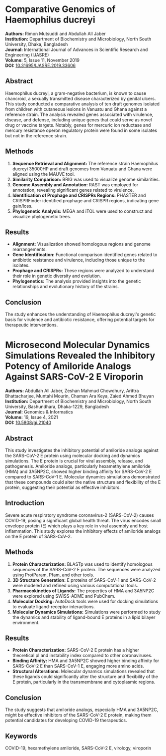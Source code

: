 # Comparative Genomics of Haemophilus ducreyi

**Authors:** Rimon Mutsuddi and Abdullah All Jaber  
**Institution:** Department of Biochemistry and Microbiology, North South University, Dhaka, Bangladesh  
**Journal:** International Journal of Advances in Scientific Research and Engineering (IJASRE)  
**Volume:** 5, Issue 11, November 2019  
**DOI:** [10.31695/IJASRE.2019.33606](http://doi.org/10.31695/IJASRE.2019.33606)

## Abstract
Haemophilus ducreyi, a gram-negative bacterium, is known to cause chancroid, a sexually transmitted disease characterized by genital ulcers. This study conducted a comparative analysis of ten draft genomes isolated from children with cutaneous lesions in Vanuatu and Ghana against a reference strain. The analysis revealed genes associated with virulence, disease, and defense, including unique genes that could serve as novel drug or vaccine targets. Notably, genes for mercuric ion reductase and mercury resistance operon regulatory protein were found in some isolates but not in the reference strain.

## Methods
1. **Sequence Retrieval and Alignment:** The reference strain Haemophilus ducreyi 35000HP and draft genomes from Vanuatu and Ghana were aligned using the MAUVE tool.
2. **Similarity Comparison:** BRIG was used to visualize genome similarities.
3. **Genome Assembly and Annotation:** RAST was employed for annotation, revealing significant genes related to virulence.
4. **Identification of Prophage and CRISPRs Regions:** PHASTER and CRISPRFinder identified prophage and CRISPR regions, indicating gene gain/loss.
5. **Phylogenetic Analysis:** MEGA and iTOL were used to construct and visualize phylogenetic trees.

## Results
- **Alignment:** Visualization showed homologous regions and genome rearrangements.
- **Gene Identification:** Functional comparison identified genes related to antibiotic resistance and virulence, including those unique to the isolates.
- **Prophage and CRISPRs:** These regions were analyzed to understand their role in genetic diversity and evolution.
- **Phylogenetics:** The analysis provided insights into the genetic relationships and evolutionary history of the strains.

## Conclusion
The study enhances the understanding of Haemophilus ducreyi's genetic basis for virulence and antibiotic resistance, offering potential targets for therapeutic interventions.

# Microsecond Molecular Dynamics Simulations Revealed the Inhibitory Potency of Amiloride Analogs Against SARS-CoV-2 E Viroporin

**Authors:** Abdullah All Jaber, Zeshan Mahmud Chowdhury, Arittra Bhattacharjee, Muntahi Mourin, Chaman Ara Keya, Zaied Ahmed Bhuyan  
**Institution:** Department of Biochemistry and Microbiology, North South University, Bashundhara, Dhaka-1229, Bangladesh  
**Journal:** Genomics & Informatics  
**Volume:** 19, Issue 4, 2021  
**DOI:** [10.5808/gi.21040](https://doi.org/10.5808/gi.21040)  

## Abstract
This study investigates the inhibitory potential of amiloride analogs against the SARS-CoV-2 E protein using molecular docking and dynamics simulations. The E protein is crucial for viral assembly, release, and pathogenesis. Amiloride analogs, particularly hexamethylene amiloride (HMA) and 3A5NP2C, showed higher binding affinity for SARS-CoV-2 E compared to SARS-CoV-1 E. Molecular dynamics simulations demonstrated that these compounds could alter the native structure and flexibility of the E protein, suggesting their potential as effective inhibitors.

## Introduction
Severe acute respiratory syndrome coronavirus-2 (SARS-CoV-2) causes COVID-19, posing a significant global health threat. The virus encodes small envelope protein (E) which plays a key role in viral assembly and host inflammation. This study explores the inhibitory effects of amiloride analogs on the E protein of SARS-CoV-2.

## Methods
1. **Protein Characterization:** BLASTp was used to identify homologous sequences of the SARS-CoV-2 E protein. The sequences were analyzed using ProtParam, Pfam, and other tools.
2. **3D Structure Generation:** E proteins of SARS-CoV-1 and SARS-CoV-2 were modeled and refined using various computational tools.
3. **Pharmacokinetics of Ligands:** The properties of HMA and 3A5NP2C were explored using SWISS-ADME and PubChem.
4. **Molecular Docking:** AutoDock tools were used for docking simulations to evaluate ligand-receptor interactions.
5. **Molecular Dynamics Simulations:** Simulations were performed to study the dynamics and stability of ligand-bound E proteins in a lipid bilayer environment.

## Results
- **Protein Characterization:** SARS-CoV-2 E protein has a higher theoretical pI and instability index compared to other coronaviruses.
- **Binding Affinity:** HMA and 3A5NP2C showed higher binding affinity for SARS-CoV-2 E than SARS-CoV-1 E, engaging more amino acids.
- **Structural Alterations:** Molecular dynamics simulations revealed that these ligands could significantly alter the structure and flexibility of the E protein, particularly in the transmembrane and cytoplasmic regions.

## Conclusion
The study suggests that amiloride analogs, especially HMA and 3A5NP2C, might be effective inhibitors of the SARS-CoV-2 E protein, making them potential candidates for developing COVID-19 therapeutics.

## Keywords
COVID-19, hexamethylene amiloride, SARS-CoV-2 E, virology, viroporin
